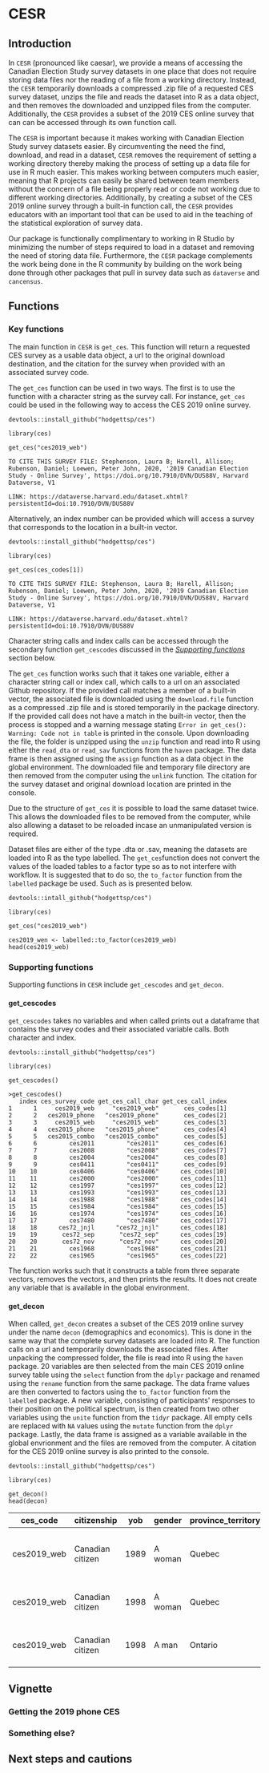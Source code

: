 # CESR

## Introduction
In `CESR` (pronounced like caesar), we provide a means of accessing the Canadian Election Study survey datasets in one place that does not require storing data files nor the reading of a file from a working directory. Instead, the `CESR` temporarily downloads a compressed .zip file of a requested CES survey dataset, unzips the file and reads the dataset into R as a data object, and then removes the downloaded and unzipped files from the computer. Additionally, the `CESR` provides a subset of the 2019 CES online survey that can can be accessed through its own function call. 

The `CESR` is important because it makes working with Canadian Election Study survey datasets easier. By circumventing the need the find, download, and read in a dataset, `CESR` removes the requirement of setting a working directory thereby making the process of setting up a data file for use in R much easier. This makes working between computers much easier, meaning that R projects can easily be shared between team members without the concern of a file being properly read or code not working due to different working directories. Additionally, by creating a subset of the CES 2019 online survey through a built-in function call, the `CESR` provides educators with an important tool that can be used to aid in the teaching of the statistical exploration of survey data.

Our package is functionally complimentary to working in R Studio by minimizing the number of steps required to load in a dataset and removing the need of storing data file. Furthermore, the `CESR` package complements the work being done in the R community by building on the work being done through other packages that pull in survey data such as `dataverse` and `cancensus`.

## Functions

### Key functions
The main function in `CESR` is `get_ces`. This function will return a requested CES survey as a usable data object, a url to the original download destination, and the citation for the survey when provided with an associated survey code.

The `get_ces` function can be used in two ways. The first is to use the function with a character string as the survey call. For instance, `get_ces` could be used in the following way to access the CES 2019 online survey. 

```
devtools::install_github("hodgettsp/ces")

library(ces)

get_ces("ces2019_web")
```

```
TO CITE THIS SURVEY FILE: Stephenson, Laura B; Harell, Allison; Rubenson, Daniel; Loewen, Peter John, 2020, '2019 Canadian Election Study - Online Survey', https://doi.org/10.7910/DVN/DUS88V, Harvard Dataverse, V1

LINK: https://dataverse.harvard.edu/dataset.xhtml?persistentId=doi:10.7910/DVN/DUS88V
```

Alternatively, an index number can be provided which will access a survey that corresponds to the location in a built-in vector.

```
devtools::install_github("hodgettsp/ces")

library(ces)

get_ces(ces_codes[1])
```

```
TO CITE THIS SURVEY FILE: Stephenson, Laura B; Harell, Allison; Rubenson, Daniel; Loewen, Peter John, 2020, '2019 Canadian Election Study - Online Survey', https://doi.org/10.7910/DVN/DUS88V, Harvard Dataverse, V1

LINK: https://dataverse.harvard.edu/dataset.xhtml?persistentId=doi:10.7910/DVN/DUS88V
```

Character string calls and index calls can be accessed through the secondary function `get_cescodes` discussed in the [*Supporting functions*](#Supporting-functions) section below.

The `get_ces` function works such that it takes one variable, either a character string call or index call, which calls to a url on an associated Github repository. If the provided call matches a member of a built-in vector, the associated file is downloaded using the `download.file` function as a compressed .zip file and is stored temporarily in the package directory. If the provided call does not have a match in the built-in vector, then the process is stopped and a warning message stating `Error in get_ces(): Warning: Code not in table` is printed in the console. Upon downloading the file, the folder is unzipped using the `unzip` function and read into R using either the `read_dta` or `read_sav` functions from the `haven` package. The data frame is then assigned using the `assign` function as a data object in the global environment. The downloaded file and temporary file directory are then removed from the computer using the `unlink` function. The citation for the survey dataset and original download location are printed in the console.

Due to the structure of `get_ces` it is possible to load the same dataset twice. This allows the downloaded files to be removed from the computer, while also allowing a dataset to be reloaded incase an unmanipulated version is required.

Dataset files are either of the type .dta or .sav, meaning the datasets are loaded into R as the type labelled. The `get_ces`function does not convert the values of the loaded tables to a factor type so as to not interfere with workflow. It is suggested that to do so, the `to_factor` function from the `labelled` package be used. Such as is presented below.

```
devtools::intall_github("hodgettsp/ces")

library(ces)

get_ces("ces2019_web")

ces2019_wen <- labelled::to_factor(ces2019_web)
head(ces2019_web)
```

### Supporting functions
Supporting functions in `CESR` include `get_cescodes` and `get_decon`.

#### get_cescodes
`get_cescodes` takes no variables and when called prints out a dataframe that contains the survey codes and their associated variable calls. Both character and index.

```
devtools::install_github("hodgettsp/ces")

library(ces)

get_cescodes()
```
```
>get_cescodes()
   index ces_survey_code get_ces_call_char get_ces_call_index
1      1     ces2019_web     "ces2019_web"       ces_codes[1]
2      2   ces2019_phone   "ces2019_phone"       ces_codes[2]
3      3     ces2015_web     "ces2015_web"       ces_codes[3]
4      4   ces2015_phone   "ces2015_phone"       ces_codes[4]
5      5   ces2015_combo   "ces2015_combo"       ces_codes[5]
6      6         ces2011         "ces2011"       ces_codes[6]
7      7         ces2008         "ces2008"       ces_codes[7]
8      8         ces2004         "ces2004"       ces_codes[8]
9      9         ces0411         "ces0411"       ces_codes[9]
10    10         ces0406         "ces0406"      ces_codes[10]
11    11         ces2000         "ces2000"      ces_codes[11]
12    12         ces1997         "ces1997"      ces_codes[12]
13    13         ces1993         "ces1993"      ces_codes[13]
14    14         ces1988         "ces1988"      ces_codes[14]
15    15         ces1984         "ces1984"      ces_codes[15]
16    16         ces1974         "ces1974"      ces_codes[16]
17    17         ces7480         "ces7480"      ces_codes[17]
18    18      ces72_jnjl      "ces72_jnjl"      ces_codes[18]
19    19       ces72_sep       "ces72_sep"      ces_codes[19]
20    20       ces72_nov       "ces72_nov"      ces_codes[20]
21    21         ces1968         "ces1968"      ces_codes[21]
22    22         ces1965         "ces1965"      ces_codes[22]
```

The function works such that it constructs a table from three separate vectors, removes the vectors, and then prints the results. It does not create any variable that is available in the global environment.

#### get_decon
When called, `get_decon` creates a subset of the CES 2019 online survey under the name `decon` (demographics and economics). This is done in the same way that the complete survey datasets are loaded into R. The function calls on a url and temporarily downloads the associated files. After unpacking the compressed folder, the file is read into R using the `haven` package. 20 variables are then selected from the main CES 2019 online survey table using the `select` function from the `dplyr` package and renamed using the `rename` function from the same package. The data frame values are then converted to factors using the `to_factor` function from the `labelled` package. A new variable, consisting of participants' responses to their position on the political spectrum, is then created from two other variables using the `unite` function from the `tidyr` package. All empty cells are replaced with `NA` values using the `mutate` function from the `dplyr` package. Lastly, the data frame is assigned as a variable available in the global envrionment and the files are removed from the computer. A citation for the CES 2019 online survey is also printed to the console.

```
devtools::install_github("hodgettsp/ces")

library(ces)

get_decon()
head(decon)
```
 ces_code | citizenship | yob | gender | province_territory | education | lr | lr_bef | lr_aft | regligion | sexuality_select | sexuality_text | language_eng | language_fr | langauge_abgi | employment | income | income_cat| marital | econ_retro | econ_fed | econ_self |
----------|-------------|-----|--------|--------------------|-----------|----|--------|--------|-----------|------------------|----------------|--------------|-------------|---------------|------------|--------|-----------|----------|------------|----------|-----------|
ces2019_web|Canadian citizen|1989|A woman|Quebec|Master's degree|2|NA|2|Don't know/ Prefer not to answer|Prefer not to say|NA|NA|NA|NA|Don't know/ Prefer not to answer|NA|Don't know/ Prefer not to answer|Don't know/ Prefer not to answer|Stayed about the same|Don't know/ Prefer not to answer|Don't know/ Prefer not to answer|
ces2019_web|Canadian citizen|1998|A woman|Quebec|Master's degree|2|NA|2|Catholic/ Roman Catholic/ RC|Prefer not to say|NA|English|French|NA|Student and working for pay|NA|Don't know/ Prefer not to answer|Living with a partner|Stayed about the same|Not made much difference|Not made much difference|
ces2019_web|Canadian citizen|1998|A man|Ontario|Some university|7|7|NA|Jewish/ Judaism/ Jewish Orthodox|Heterosexual|NA|English|NA|NA|Student and working for pay|NA|$110,001 to $150,000|Never Married|Got worse|Worse|Not made much difference


## Vignette

### Getting the 2019 phone CES

### Something else?


## Next steps and cautions
